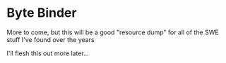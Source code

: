# Byte Binder

More to come, but this will be a good "resource dump" for all of the SWE stuff I've found over the years

I'll flesh this out more later...